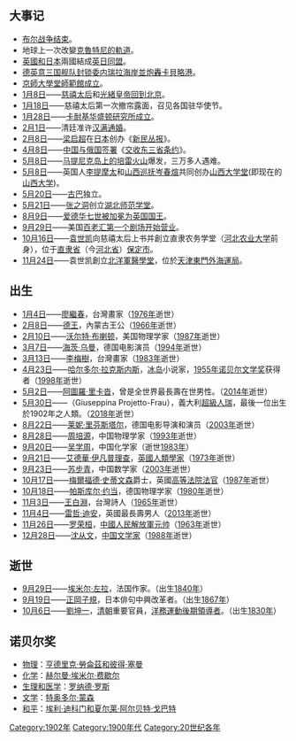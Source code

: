 ## 大事记

  - [布尔战争结束](https://zh.wikipedia.org/wiki/布尔战争 "wikilink")。
  - 地球上一次改變[克魯特尼的軌道](../Page/小行星3753.md "wikilink")。
  - [英國和](https://zh.wikipedia.org/wiki/英國 "wikilink")[日本](../Page/日本.md "wikilink")兩國結成[英日同盟](../Page/英日同盟.md "wikilink")。
  - [德](https://zh.wikipedia.org/wiki/德國 "wikilink")[英](https://zh.wikipedia.org/wiki/英國 "wikilink")[意三国舰队封锁](../Page/意大利.md "wikilink")[委内瑞拉海岸並炮轟](https://zh.wikipedia.org/wiki/委内瑞拉 "wikilink")[卡貝略港](https://zh.wikipedia.org/wiki/卡貝略港 "wikilink")。
  - [京師大學堂師範館成立](https://zh.wikipedia.org/wiki/京師大學堂 "wikilink")。
  - [1月8日](../Page/1月8日.md "wikilink")——[慈禧太后](../Page/慈禧太后.md "wikilink")和[光緒皇帝回到](https://zh.wikipedia.org/wiki/光緒皇帝 "wikilink")[北京](https://zh.wikipedia.org/wiki/北京 "wikilink")。
  - [1月18日](../Page/1月18日.md "wikilink")——慈禧太后第一次撤帘露面，召见各国驻华使节。
  - [1月28日](../Page/1月28日.md "wikilink")——[卡耐基华盛顿研究所成立](https://zh.wikipedia.org/wiki/卡耐基华盛顿研究所 "wikilink")。
  - [2月1日](../Page/2月1日.md "wikilink")——清廷准许[汉](../Page/汉族.md "wikilink")[满通婚](../Page/满族.md "wikilink")。
  - [2月8日](../Page/2月8日.md "wikilink")——[梁启超](../Page/梁启超.md "wikilink")在[日本](../Page/日本.md "wikilink")创办《[新民丛报](../Page/新民丛报.md "wikilink")》。
  - [4月8日](../Page/4月8日.md "wikilink")——[中国与](https://zh.wikipedia.org/wiki/中国 "wikilink")[俄国签署](../Page/俄罗斯帝国.md "wikilink")《[交收东三省条约](https://zh.wikipedia.org/wiki/交收东三省条约 "wikilink")》。
  - [5月8日](../Page/5月8日.md "wikilink")——[马提尼克岛上的](../Page/馬提尼克.md "wikilink")[培雷火山](../Page/培雷火山.md "wikilink")爆发，三万多人遇难。
  - [5月8日](../Page/5月8日.md "wikilink")——英国人[李提摩太](../Page/李提摩太.md "wikilink")和[山西巡抚](../Page/山西省.md "wikilink")[岑春煊](../Page/岑春煊.md "wikilink")共同创办[山西大学堂](https://zh.wikipedia.org/wiki/山西大学堂 "wikilink")(即现在的[山西大学](../Page/山西大学.md "wikilink"))。
  - [5月20日](../Page/5月20日.md "wikilink")——[古巴](../Page/古巴.md "wikilink")独立。
  - [5月21日](../Page/5月21日.md "wikilink")——[张之洞](../Page/张之洞.md "wikilink")创立[湖北师范学堂](https://zh.wikipedia.org/wiki/湖北师范学堂 "wikilink")。
  - [8月9日](../Page/8月9日.md "wikilink")——[爱德华七世被加冕为英国国王](https://zh.wikipedia.org/wiki/爱德华七世_\(英国\) "wikilink")。
  - [9月29日](../Page/9月29日.md "wikilink")——美国[百老汇第一个剧场开始营业](../Page/百老匯.md "wikilink")。
  - [10月16日](../Page/10月16日.md "wikilink")——[袁世凯](../Page/袁世凯.md "wikilink")向慈禧太后上书并創立直隶农务学堂（[河北农业大学](../Page/河北农业大学.md "wikilink")前身），位于[直隶省](../Page/直隶省.md "wikilink")（今[河北省](../Page/河北省.md "wikilink")）[保定市](../Page/保定市.md "wikilink")。
  - [11月24日](../Page/11月24日.md "wikilink")——袁世凯創立[北洋軍醫學堂](https://zh.wikipedia.org/wiki/北洋軍醫學堂 "wikilink")，位於[天津東門外海運局](../Page/天津市.md "wikilink")。

## 出生

  - [1月4日](../Page/1月4日.md "wikilink")——[廖繼春](../Page/廖繼春.md "wikilink")，台灣畫家（[1976年](../Page/1976年.md "wikilink")逝世）
  - [2月8日](../Page/2月8日.md "wikilink")——[德王](https://zh.wikipedia.org/wiki/德王 "wikilink")，內蒙古王公（[1966年](../Page/1966年.md "wikilink")逝世）
  - [2月10日](../Page/2月10日.md "wikilink")——[沃尔特·布喇顿](https://zh.wikipedia.org/wiki/沃尔特·布喇顿 "wikilink")，美国物理学家（[1987年](../Page/1987年.md "wikilink")逝世）
  - [3月7日](../Page/3月7日.md "wikilink")——[海茨·乌曼](https://zh.wikipedia.org/wiki/海茨·乌曼 "wikilink")，德国电影演员（[1994年](../Page/1994年.md "wikilink")逝世）
  - [3月13日](../Page/3月13日.md "wikilink")——[李梅樹](../Page/李梅樹.md "wikilink")，台灣畫家（[1983年](../Page/1983年.md "wikilink")逝世）
  - [4月23日](../Page/4月23日.md "wikilink")——[哈尔多尔·拉克斯内斯](../Page/哈尔多尔·拉克斯内斯.md "wikilink")，[冰岛](../Page/冰岛.md "wikilink")小说家，[1955年](../Page/1955年.md "wikilink")[诺贝尔文学奖](../Page/诺贝尔文学奖.md "wikilink")获得者（[1998年](../Page/1998年.md "wikilink")逝世）
  - [5月2日](../Page/5月2日.md "wikilink")——[阿圖羅·里卡沓](../Page/阿圖羅·里卡沓.md "wikilink")，曾是全世界最長壽在世男性。（[2014年](../Page/2014年.md "wikilink")逝世）
  - [5月30日](../Page/5月30日.md "wikilink")——（Giuseppina Projetto-Frau），義大利[超級人瑞](../Page/超級人瑞.md "wikilink")，最後一位出生於1902年之人類。（[2018年](../Page/2018年.md "wikilink")逝世）
  - [8月22日](../Page/8月22日.md "wikilink")——[莱妮·里芬斯塔尔](https://zh.wikipedia.org/wiki/莱妮·里芬斯塔尔 "wikilink")，德国电影导演和演员（[2003年](../Page/2003年.md "wikilink")逝世）
  - [8月28日](../Page/8月28日.md "wikilink")——[周培源](../Page/周培源.md "wikilink")，中国物理学家（[1993年](../Page/1993年.md "wikilink")逝世）
  - [9月20日](../Page/9月20日.md "wikilink")——[吴学周](https://zh.wikipedia.org/wiki/吴学周 "wikilink")，中国化学家（逝世[1983年](../Page/1983年.md "wikilink")）
  - [9月21日](../Page/9月21日.md "wikilink")——[艾德華·伊凡普理查](https://zh.wikipedia.org/wiki/艾德華·伊凡-普理查 "wikilink")，[英國](https://zh.wikipedia.org/wiki/英国 "wikilink")[人類學家](https://zh.wikipedia.org/wiki/人类学家 "wikilink")（[1973年](../Page/1973年.md "wikilink")逝世）
  - [9月23日](../Page/9月23日.md "wikilink")——[苏步青](../Page/苏步青.md "wikilink")，中国数学家（[2003年](../Page/2003年.md "wikilink")逝世）
  - [10月17日](../Page/10月17日.md "wikilink")——[梅爾福德·史蒂文森](../Page/梅爾福德·史蒂文森.md "wikilink")爵士，英國[高等法院法官](../Page/英格蘭及威爾斯高等法院.md "wikilink")（[1987年](../Page/1987年.md "wikilink")逝世）
  - [10月18日](../Page/10月18日.md "wikilink")——[帕斯库尔·约当](https://zh.wikipedia.org/wiki/帕斯库尔·约当 "wikilink")，德国物理学家（[1980年](../Page/1980年.md "wikilink")逝世）
  - [11月3日](../Page/11月3日.md "wikilink")——[王白淵](../Page/王白淵.md "wikilink")，台灣詩人（[1965年](../Page/1965年.md "wikilink")逝世）
  - [11月4日](../Page/11月4日.md "wikilink")——[雷哲·迪安](https://zh.wikipedia.org/wiki/雷哲·迪安 "wikilink")，英國最長壽男人（[2013年](../Page/2013年.md "wikilink")逝世）
  - [11月26日](../Page/11月26日.md "wikilink")——[罗荣桓](../Page/罗荣桓.md "wikilink")，[中國人民解放軍元帅](../Page/中国人民解放军.md "wikilink")（[1963年](../Page/1963年.md "wikilink")逝世）
  - [12月28日](../Page/12月28日.md "wikilink")——[沈从文](../Page/沈从文.md "wikilink")，[中国文学家](https://zh.wikipedia.org/wiki/中国 "wikilink")（[1988年](../Page/1988年.md "wikilink")逝世）

## 逝世

  - [9月29日](../Page/9月29日.md "wikilink")——[埃米尔·左拉](../Page/埃米尔·左拉.md "wikilink")，法国作家。（出生[1840年](../Page/1840年.md "wikilink")）
  - [9月19日](../Page/9月19日.md "wikilink")——[正岡子規](https://zh.wikipedia.org/wiki/正岡子規 "wikilink")，日本俳句中興改革者。（出生[1867年](../Page/1867年.md "wikilink")）
  - [10月6日](../Page/10月6日.md "wikilink")——[劉坤一](../Page/劉坤一.md "wikilink")，[清朝](../Page/清朝.md "wikilink")重要官員，[洋務運動後期領導者](https://zh.wikipedia.org/wiki/洋務運動 "wikilink")。（出生[1830年](https://zh.wikipedia.org/wiki/1830年 "wikilink")）

## 诺贝尔奖

  - [物理](../Page/诺贝尔物理学奖.md "wikilink")：[亨德里克·勞侖茲和](https://zh.wikipedia.org/wiki/亨德里克·勞侖茲 "wikilink")[彼得·塞曼](../Page/彼得·塞曼.md "wikilink")
  - [化学](../Page/诺贝尔化学奖.md "wikilink")：[赫尔曼·埃米尔·费歇尔](../Page/赫尔曼·埃米尔·费歇尔.md "wikilink")
  - [生理和医学](../Page/诺贝尔生理学或医学奖.md "wikilink")：[罗纳德·罗斯](../Page/罗纳德·罗斯.md "wikilink")
  - [文学](../Page/诺贝尔文学奖.md "wikilink")：[特奥多尔·蒙森](../Page/特奥多尔·蒙森.md "wikilink")
  - [和平](../Page/诺贝尔和平奖.md "wikilink")：[埃利·迪科门和](https://zh.wikipedia.org/wiki/埃利·迪科门 "wikilink")[夏尔莱·阿尔贝特·戈巴特](https://zh.wikipedia.org/wiki/夏尔莱·阿尔贝特·戈巴特 "wikilink")

[Category:1902年](https://zh.wikipedia.org/wiki/Category:1902年 "wikilink") [Category:1900年代](https://zh.wikipedia.org/wiki/Category:1900年代 "wikilink") [Category:20世纪各年](https://zh.wikipedia.org/wiki/Category:20世纪各年 "wikilink")